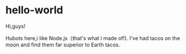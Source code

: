 # hello-world

Hi,guys!

Hubots here,i like Node.js（that's what i made of!).
I've had tacos on the moon and find them far superior to Earth tacos.
